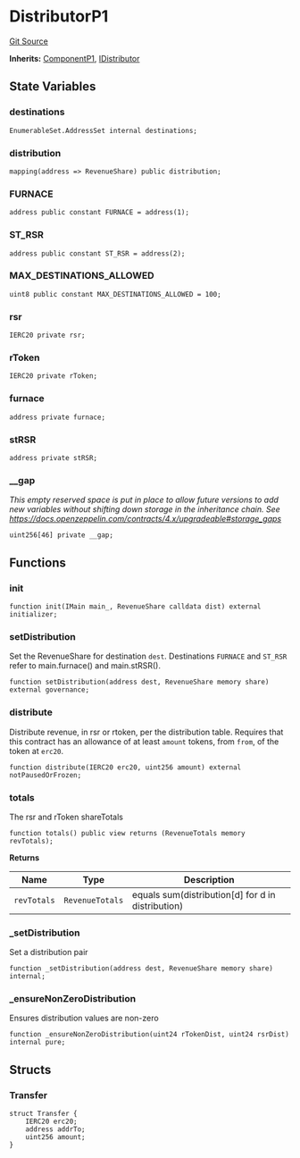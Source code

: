 # DistributorP1
[Git Source](https://github.com/larrythecucumber321/protocol/blob/0e60393685a4ae7994ac986273cdfa4cf9c069ed/contracts/p1/Distributor.sol)

**Inherits:**
[ComponentP1](/tools/docgen/src/contracts/p1/mixins/Component.sol/abstract.ComponentP1.md), [IDistributor](/tools/docgen/src/contracts/interfaces/IDistributor.sol/interface.IDistributor.md)


## State Variables
### destinations

```solidity
EnumerableSet.AddressSet internal destinations;
```


### distribution

```solidity
mapping(address => RevenueShare) public distribution;
```


### FURNACE

```solidity
address public constant FURNACE = address(1);
```


### ST_RSR

```solidity
address public constant ST_RSR = address(2);
```


### MAX_DESTINATIONS_ALLOWED

```solidity
uint8 public constant MAX_DESTINATIONS_ALLOWED = 100;
```


### rsr

```solidity
IERC20 private rsr;
```


### rToken

```solidity
IERC20 private rToken;
```


### furnace

```solidity
address private furnace;
```


### stRSR

```solidity
address private stRSR;
```


### __gap
*This empty reserved space is put in place to allow future versions to add new
variables without shifting down storage in the inheritance chain.
See https://docs.openzeppelin.com/contracts/4.x/upgradeable#storage_gaps*


```solidity
uint256[46] private __gap;
```


## Functions
### init


```solidity
function init(IMain main_, RevenueShare calldata dist) external initializer;
```

### setDistribution

Set the RevenueShare for destination `dest`. Destinations `FURNACE` and `ST_RSR` refer to
main.furnace() and main.stRSR().


```solidity
function setDistribution(address dest, RevenueShare memory share) external governance;
```

### distribute

Distribute revenue, in rsr or rtoken, per the distribution table.
Requires that this contract has an allowance of at least
`amount` tokens, from `from`, of the token at `erc20`.


```solidity
function distribute(IERC20 erc20, uint256 amount) external notPausedOrFrozen;
```

### totals

The rsr and rToken shareTotals


```solidity
function totals() public view returns (RevenueTotals memory revTotals);
```
**Returns**

|Name|Type|Description|
|----|----|-----------|
|`revTotals`|`RevenueTotals`|equals sum(distribution[d] for d in distribution)|


### _setDistribution

Set a distribution pair


```solidity
function _setDistribution(address dest, RevenueShare memory share) internal;
```

### _ensureNonZeroDistribution

Ensures distribution values are non-zero


```solidity
function _ensureNonZeroDistribution(uint24 rTokenDist, uint24 rsrDist) internal pure;
```

## Structs
### Transfer

```solidity
struct Transfer {
    IERC20 erc20;
    address addrTo;
    uint256 amount;
}
```


